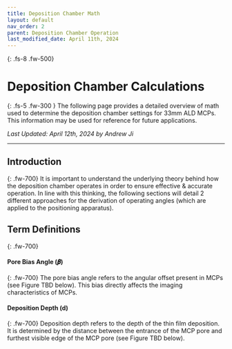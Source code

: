 ```yaml
---
title: Deposition Chamber Math
layout: default
nav_order: 2
parent: Deposition Chamber Operation
last_modified_date: April 11th, 2024
---
```



{: .fs-8 .fw-500}
# Deposition Chamber Calculations

{: .fs-5 .fw-300 }
The following page provides a detailed overview of math used to determine the deposition chamber settings for 33mm ALD MCPs. This information may be used for reference for future applications. 

*Last Updated: April 12th, 2024 by Andrew Ji*

---

## Introduction
{: .fw-700}
It is important to understand the underlying theory behind how the deposition chamber operates in order to ensure effective & accurate operation. In line with this thinking, the following sections will detail 2 different approaches for the derivation of operating angles (which are applied to the positioning apparatus).

## Term Definitions
{: .fw-700}

####  Pore Bias Angle (𝜷)
{: .fw-700}
The pore bias angle refers to the angular offset present in MCPs (see Figure TBD below). This bias directly affects the imaging characteristics of MCPs.


#### Deposition Depth (d)
{: .fw-700}
Deposition depth refers to the depth of the thin film deposition. It is determined by the distance between the entrance of the MCP pore and furthest visible edge of the MCP pore (see Figure TBD below).
